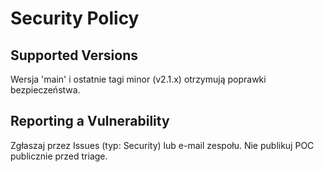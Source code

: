 # Security Policy

## Supported Versions
Wersja 'main' i ostatnie tagi minor (v2.1.x) otrzymują poprawki bezpieczeństwa.

## Reporting a Vulnerability
Zgłaszaj przez Issues (typ: Security) lub e-mail zespołu. Nie publikuj POC publicznie przed triage.
